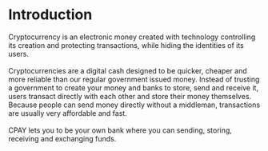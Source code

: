 # Introduction

Cryptocurrency is an electronic money created with technology controlling its creation and protecting transactions, while hiding the identities of its users. \
\
Cryptocurrencies are a digital cash designed to be quicker, cheaper and more reliable than our regular government issued money. Instead of trusting a government to create your money and banks to store, send and receive it, users transact directly with each other and store their money themselves. Because people can send money directly without a middleman, transactions are usually very affordable and fast.\
\
CPAY lets you to be your own bank where you can sending, storing, receiving and exchanging funds.
